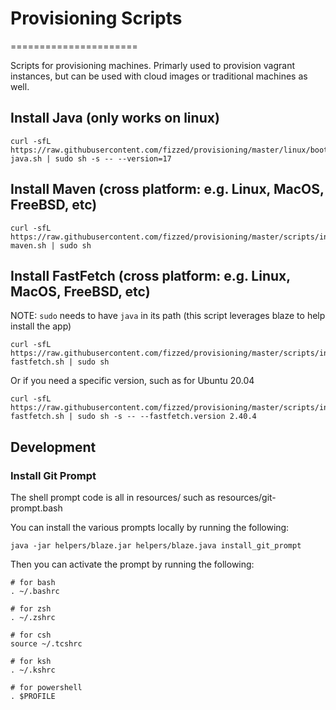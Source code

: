 # Provisioning Scripts
======================

Scripts for provisioning machines.  Primarly used to provision vagrant instances,
but can be used with cloud images or traditional machines as well.

## Install Java (only works on linux)

```shell
curl -sfL https://raw.githubusercontent.com/fizzed/provisioning/master/linux/bootstrap-java.sh | sudo sh -s -- --version=17
```

## Install Maven (cross platform: e.g. Linux, MacOS, FreeBSD, etc)

```shell
curl -sfL https://raw.githubusercontent.com/fizzed/provisioning/master/scripts/install-maven.sh | sudo sh
```

## Install FastFetch (cross platform: e.g. Linux, MacOS, FreeBSD, etc)

NOTE: `sudo` needs to have `java` in its path (this script leverages blaze to help install the app)

```shell
curl -sfL https://raw.githubusercontent.com/fizzed/provisioning/master/scripts/install-fastfetch.sh | sudo sh
```

Or if you need a specific version, such as for Ubuntu 20.04

```shell
curl -sfL https://raw.githubusercontent.com/fizzed/provisioning/master/scripts/install-fastfetch.sh | sudo sh -s -- --fastfetch.version 2.40.4
```


## Development

### Install Git Prompt

The shell prompt code is all in resources/ such as resources/git-prompt.bash

You can install the various prompts locally by running the following:

```
java -jar helpers/blaze.jar helpers/blaze.java install_git_prompt
```

Then you can activate the prompt by running the following:

```
# for bash
. ~/.bashrc

# for zsh
. ~/.zshrc

# for csh
source ~/.tcshrc

# for ksh
. ~/.kshrc

# for powershell
. $PROFILE
```